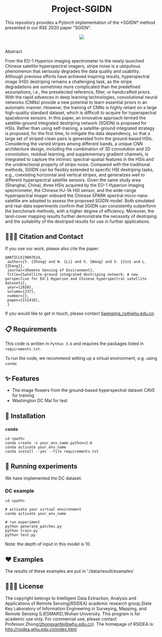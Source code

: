  <h1 align="center"> Project-SGIDN </h1>
This repository provides a Pytorch implementation of the *SGIDN* method presented in our
RSE 2020 paper  ”SGIDN”.

<p align="center">
  <a href="https://github.com/TulioOParreiras/ProjectTemplate/issues">
    </a>
    <img src="https://usemobile.com.br/wp-content/uploads/2019/10/Downloads-1.png" />
	<br>
	<br>
</p

Abstract

From the EO-1 Hyperion imaging spectrometer to the newly launched Chinese satellite hyperspectral imagers, stripe noise is a ubiquitous phenomenon that seriously degrades the data quality and usability. Although previous efforts have achieved inspiring results, hyperspectral image (HSI) destriping remains a challenging task, as the stripe degradations are sometimes more complicated than the predefined assumptions, i.e., the preselected reference, filter, or handcrafted priors. With the rapid advances in deep learning technologies, convolutional neural networks (CNNs) provide a new potential to learn essential priors in an automatic manner. However, the training of CNNs is highly reliant on a large high-quality standard dataset, which is difficult to acquire for hyperspectral spaceborne sensors. In this paper, an innovative approach termed the satellite-ground integrated destriping network (SGIDN) is proposed for HSIs. Rather than using self-training, a satellite-ground integrated strategy is proposed, for the first time, to mitigate the data dependency, so that a large set of striped-clean pairs is generated from the ground-based HSIs. Considering the varied stripes among different bands, a unique CNN architecture design, including the combination of 3D convolution and 2D convolution, residual learning, and supplementary gradient channels, is integrated to capture the intrinsic spectral-spatial features in the HSIs and the unidirectional property of stripe noise. Compared with the traditional methods, SGIDN can be flexibly extended to specific HSI destriping tasks, e.g., coexisting horizontal and vertical stripes, and generalizes well to different hyperspectral satellite sensors. Given the same study area (Shanghai, China), three HSIs acquired by the EO-1 Hyperion imaging spectrometer, the Chinese HJ-1A HSI sensor, and the wide-range hyperspectral imager onboard the Chinese SPARK spectral micro-nano satellite are adopted to assess the proposed SGIDN model. Both simulated and real-data experiments confirm that SGIDN can consistently outperform the benchmark methods, with a higher degree of efficiency. Moreover, the land-cover mapping results further demonstrate the necessity of destriping and the suitability of the destriped results for use in further applications.

## 👨🏻‍💻 Citation and Contact

If you use our work, please also cite the paper:

```
@ARTICLE{9007624,  
 author={Y. {Zhong} and W. {Li} and X. {Wang} and S. {Jin} and L. {Zhang}},
 journal={Remote Sensing of Environment},
 title={Satellite-ground integrated destriping network: A new perspective for EO-1 Hyperion and Chinese hyperspectral satellite datasets},
 year={2020},
 volume={237},
 number={},
 pages={111416},
 }
```

If you would like to get in touch, please contact [liwenqing_rs@whu.edu.cn](mailto:liwenqing_rs@whu.edu.cn).

## 📋 Requirements

This code is written in `Python 3.6` and requires the packages listed in `requirements.txt`.

To run the code, we recommend setting up a virtual environment, e.g. using `conda`:

## ✨ Features
* The image flowers from the ground-based hyperspectral dataset CAVE for training
* Washington DC Mal for test


## 📲 Installation
### `conda`

```
cd <path>
conda create -n your_env_name python=3.6
conda activate your_env_name
conda install --yes --file requirements.txt
```

## 🚀 Running experiments

We have implemented the DC dataset.

### DC example

```
cd <path>

# activate your virtual environment
conda activate your_env_name

# run experiment
python generate_patches.py
python train.py
python test.py
```
Note: the depth of input in this model is 10.

## ❤️ Examples
The results of these examples are put in './data/result/examples'


## 👮🏻‍♂️ License
The copyright belongs to Intelligent Data Extraction, Analysis and Applications of Remote Sensing(RSIDEA) academic research group,State Key Laboratory of Information Engineering in Surveying, Mapping, and Remote Sensing (LIESMARS),Wuhan University.
This program is for academic use only. For commercial use, please contact Professor.Zhong(zhongyanfei@whu.edu.cn).
The homepage of RSIDEA is: http://rsidea.whu.edu.cn/index.html
